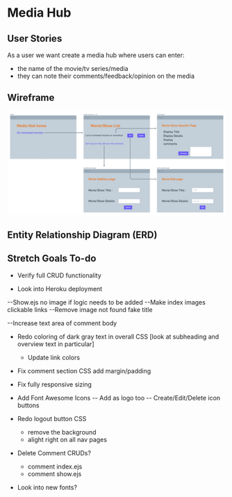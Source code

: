 # Media Hub

## User Stories

As a user we want create a media hub where users can enter:
- the name of the movie/tv series/media
- they can note their comments/feedback/opinion on the media

## Wireframe 
![wireframe](./wireframe.png "wireframe")

## Entity Relationship Diagram (ERD)


## Stretch Goals To-do
- Verify full CRUD functionality

- Look into Heroku deployment

--Show.ejs no image if logic needs to be added
--Make index images clickable links
--Remove image not found fake title
<!-- --Add login CSS -->
<!-- --Add register CSS -->
<!-- --Details text box edit/new -->
--Increase text area of comment body

- Redo coloring of dark gray text in overall CSS [look at subheading and overview text in particular]
    - Update link colors

- Fix comment section CSS add margin/padding

- Fix fully responsive sizing

- Add Font Awesome Icons
    -- Add as logo too
    -- Create/Edit/Delete icon buttons

- Redo logout button CSS
    - remove the background
    - alight right on all nav pages

- Delete Comment CRUDs?
    - comment index.ejs
    - comment show.ejs

- Look into new fonts?
